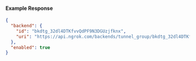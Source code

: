 <!-- Code generated for API Clients. DO NOT EDIT. -->

#### Example Response

```json
{
  "backend": {
    "id": "bkdtg_32dl4DTKfvvQdPF9N3DGUzjfknx",
    "uri": "https://api.ngrok.com/backends/tunnel_group/bkdtg_32dl4DTKfvvQdPF9N3DGUzjfknx"
  },
  "enabled": true
}
```
